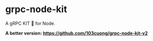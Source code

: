# grpc-node-kit

A gRPC KIT 🧧 for Node.

**A better version: https://github.com/103cuong/grpc-node-kit-v2**
